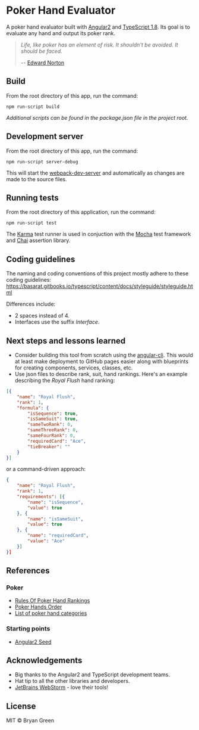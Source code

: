 # Poker Hand Evaluator

A poker hand evaluator built with [Angular2](https://angular.io/) and
[TypeScript 1.8](http://www.typescriptlang.org/). Its goal is to
evaluate any hand and output its poker rank.


>_Life, like poker has an element of risk. It shouldn't be avoided. It
>should be faced._
>
>-- [Edward Norton](http://www.brainyquote.com/quotes/quotes/e/edwardnort418306.html)



## Build

From the root directory of this app, run the command:

```
npm run-script build
```

_Additional scripts can be found in the package.json file in
the project root._

## Development server

From the root directory of this app, run the command:

```
npm run-script server-debug
```

This will start the
[webpack-dev-server](https://webpack.github.io/docs/webpack-dev-server.html)
and automatically as changes are made to the source files.

## Running tests

From the root directory of this application, run the command:

```
npm run-script test
```

The [Karma](https://karma-runner.github.io/1.0/index.html) test runner
is used in conjuction with the [Mocha](https://mochajs.org/) test
framework and [Chai](http://chaijs.com/) assertion library.


## Coding guidelines

The naming and coding conventions of this project mostly adhere to these
coding guidelines:
https://basarat.gitbooks.io/typescript/content/docs/styleguide/styleguide.html

Differences include:
 
- 2 spaces instead of 4. 
- Interfaces use the suffix _Interface_.

## Next steps and lessons learned
- Consider building this tool from scratch using the
  [angular-cli](https://github.com/angular/angular-cli). This would at
  least make deployment to GitHub pages easier along with blueprints for creating components, services, classes, etc.
- Use json files to describe rank, suit, hand rankings. Here's an
  example describing the _Royal Flush_ hand ranking:
```json
[{		
	"name": "Royal Flush",	
	"rank": 1,	
	"formula": {	
		"isSequence": true,
		"isSameSuit": true,
		"sameTwoRank": 0,
		"sameThreeRank": 0,
		"sameFourRank": 0,
		"requiredCard": "Ace",
		"tieBreaker": ""
	}	
}]

```
or a command-driven approach:
```json
{		
	"name": "Royal Flush",	
	"rank": 1,	
	"requirements": [{	
		"name": "isSequence",
		"value": true
	}, {	
		"name": "isSameSuit",
		"value": true
	}, {	
		"name": "requiredCard",
		"value": "Ace"
	}]	
}]

```

## References
### Poker
- [Rules Of Poker Hand Rankings](http://www.cardplayer.com/rules-of-poker/hand-rankings)
- [Poker Hands Order](https://www.pokerstars.com/poker/games/rules/hand-rankings/)
- [List of poker hand categories](https://en.wikipedia.org/wiki/List_of_poker_hand_categories)

### Starting points
- [Angular2 Seed](https://github.com/angular/angular2-seed)

## Acknowledgements

- Big thanks to the Angular2 and TypeScript development teams.
- Hat tip to all the other libraries and developers.
- [JetBrains WebStorm](https://www.jetbrains.com/webstorm/) - love their tools!



## License

MIT © Bryan Green